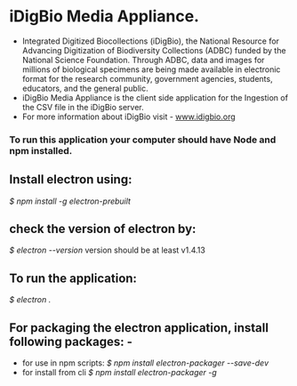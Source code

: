# iDigBio Media Appliance. 

- Integrated Digitized Biocollections (iDigBio), the National Resource for Advancing Digitization of Biodiversity Collections (ADBC) funded by the National Science Foundation. Through ADBC, data and images for millions of biological specimens are being made available in electronic format for the research community, government agencies, students, educators, and the general public.
- iDigBio Media Appliance is the client side application for the Ingestion of the CSV file in the iDigBio server. 
- For more information about iDigBio visit - www.idigbio.org

### To run this application your computer should have Node and npm installed. 

## Install electron using:
*$ npm install -g electron-prebuilt*

## check the version of electron by:
*$ electron --version*
version should be at least v1.4.13

## To run the application:
*$ electron .*

## For packaging the electron application, install following packages: - 
- for use in npm scripts:
*$ npm install electron-packager --save-dev*
- for install from cli
*$ npm install electron-packager -g* 